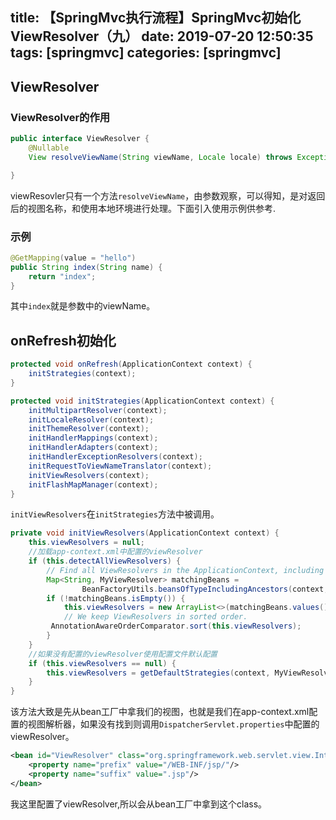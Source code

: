title: 【SpringMvc执行流程】SpringMvc初始化ViewResolver（九）
date: 2019-07-20 12:50:35
tags: [springmvc]
categories: [springmvc]
---
## ViewResolver

### ViewResolver的作用
```java
public interface ViewResolver {
	@Nullable
	View resolveViewName(String viewName, Locale locale) throws Exception;

}
```

<!--more-->

viewResovler只有一个方法`resolveViewName`，由参数观察，可以得知，是对返回后的视图名称，和使用本地环境进行处理。下面引入使用示例供参考.
### 示例
```java
@GetMapping(value = "hello")
public String index(String name) {
    return "index";
}
```
其中`index`就是参数中的viewName。

## onRefresh初始化
```java
protected void onRefresh(ApplicationContext context) {
    initStrategies(context);
}
```

```java
protected void initStrategies(ApplicationContext context) {
    initMultipartResolver(context);
    initLocaleResolver(context);
    initThemeResolver(context);
    initHandlerMappings(context);
    initHandlerAdapters(context);
    initHandlerExceptionResolvers(context);
    initRequestToViewNameTranslator(context);
    initViewResolvers(context);
    initFlashMapManager(context);
}
```
`initViewResolvers`在`initStrategies`方法中被调用。

```java
private void initViewResolvers(ApplicationContext context) {
    this.viewResolvers = null;
    //加载app-context.xml中配置的viewResolver
    if (this.detectAllViewResolvers) {
        // Find all ViewResolvers in the ApplicationContext, including ancestor contexts.
        Map<String, MyViewResolver> matchingBeans =
                BeanFactoryUtils.beansOfTypeIncludingAncestors(context, MyViewResolver.class, true, false);
        if (!matchingBeans.isEmpty()) {
            this.viewResolvers = new ArrayList<>(matchingBeans.values());
            // We keep ViewResolvers in sorted order.
         AnnotationAwareOrderComparator.sort(this.viewResolvers);
        }
    }
    //如果没有配置的viewResolver使用配置文件默认配置
    if (this.viewResolvers == null) {
        this.viewResolvers = getDefaultStrategies(context, MyViewResolver.class);
    }
}
```
该方法大致是先从bean工厂中拿我们的视图，也就是我们在app-context.xml配置的视图解析器，如果没有找到则调用`DispatcherServlet.properties`中配置的viewResolver。
```xml
<bean id="ViewResolver" class="org.springframework.web.servlet.view.InternalResourceViewResolver">
    <property name="prefix" value="/WEB-INF/jsp/"/>
    <property name="suffix" value=".jsp"/>
</bean>
```
我这里配置了viewResolver,所以会从bean工厂中拿到这个class。